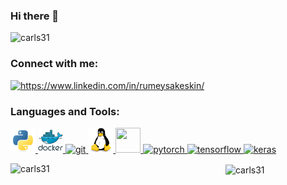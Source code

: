 ### Hi there 👋

<p align="left"> <img src="https://komarev.com/ghpvc/?username=calrs31&label=Profile%20views&color=0e75b6&style=flat" alt="carls31" /> </p>
<h3 align="left">Connect with me:</h3>
<p align="left">
<a href="https://www.linkedin.com/in/rumeysakeskin/" target="blank"><img src="https://raw.githubusercontent.com/rumeysakeskin/github-profile-readme-generator/master/src/images/icons/Social/linked-in-alt.svg" alt="https://www.linkedin.com/in/rumeysakeskin/" height="30" width="40" /></a></p>


<h3 align="left">Languages and Tools:</h3>
<p align="left"> 
    <a href="https://www.python.org" target="_blank" rel="noreferrer"> <img src="https://raw.githubusercontent.com/devicons/devicon/master/icons/python/python-original.svg" alt="python" width="40" height="40"/> </a> 
    <a href="https://www.docker.com/" target="_blank" rel="noreferrer"> <img src="https://raw.githubusercontent.com/devicons/devicon/master/icons/docker/docker-original-wordmark.svg" alt="docker" width="40" height="40"/> </a> 
    <a href="https://git-scm.com/" target="_blank" rel="noreferrer"> <img src="https://www.vectorlogo.zone/logos/git-scm/git-scm-icon.svg" alt="git" width="40" height="40"/> </a> 
    <a href="https://www.linux.org/" target="_blank" rel="noreferrer"> <img src="https://raw.githubusercontent.com/devicons/devicon/master/icons/linux/linux-original.svg" alt="linux" width="40" height="40"/> </a> 
    <a href="https://www.nvidia.com/tr-tr/" target="_blank" rel="noreferrer"> <img src="https://upload.wikimedia.org/wikipedia/sco/2/21/Nvidia_logo.svg" width="40" height="40"/> </a> 
  <a href="https://pytorch.org/" target="_blank" rel="noreferrer"> <img src="https://www.vectorlogo.zone/logos/pytorch/pytorch-icon.svg" alt="pytorch" width="40" height="40"/> </a> 
    <a href="https://www.tensorflow.org" target="_blank" rel="noreferrer"> <img src="https://www.vectorlogo.zone/logos/tensorflow/tensorflow-icon.svg" alt="tensorflow" width="40" height="40"/> </a>
    <a href="https://www.qt.io/" target="_blank" rel="noreferrer"> <img src="https://upload.wikimedia.org/wikipedia/commons/a/ae/Keras_logo.svg" alt="keras" width="40" height="40"/> </a>
  
<p><img align="left" src="https://github-readme-stats-sigma-five.vercel.app/api/top-langs?username=carls31&show_icons=true&locale=en&layout=compact" alt="carls31" width="340" /></p> 

<p>&nbsp;<img align="center" src="https://github-readme-stats-sigma-five.vercel.app/api?username=carls31&show_icons=true&locale=en" alt="carls31" width="400" /></p>

<!--
**carls31/carls31** is a ✨ _special_ ✨ repository because its `README.md` (this file) appears on your GitHub profile.

Here are some ideas to get you started:

- 🔭 I’m currently working on ...
- 🌱 I’m currently learning ...
- 👯 I’m looking to collaborate on ...
- 🤔 I’m looking for help with ...
- 💬 Ask me about ...
- 📫 How to reach me: ...
- 😄 Pronouns: ...
- ⚡ Fun fact: ...
-->
